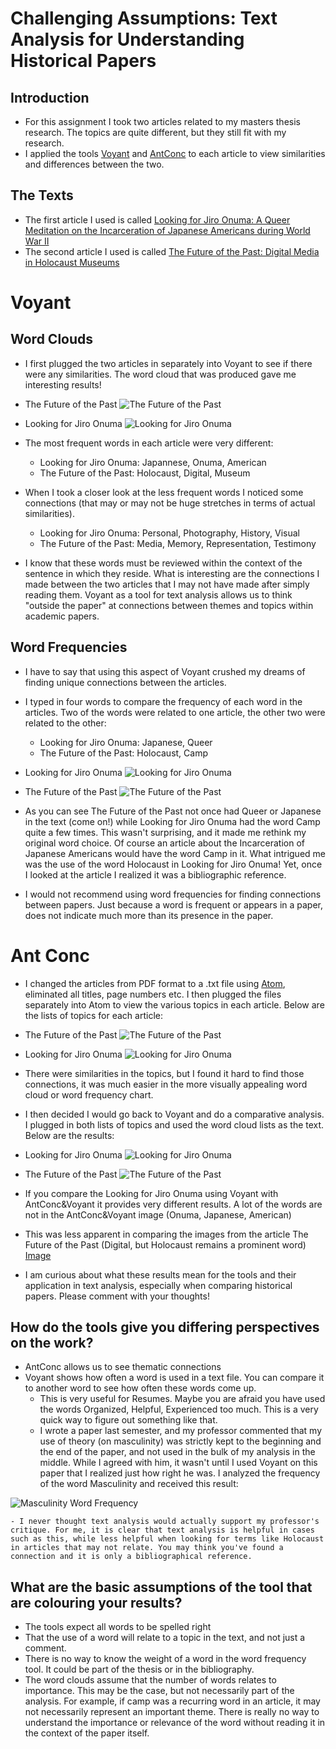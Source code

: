 # Challenging Assumptions: Text Analysis for Understanding Historical Papers 

## Introduction 
- For this assignment I took two articles related to my masters thesis research. The topics are quite different, but they still fit with my research. 
- I applied the tools [Voyant](http://voyant-tools.org/) and [AntConc](http://www.laurenceanthony.net/software.html) to each article to view similarities and differences between the two. 

## The Texts 
- The first article I used is called [Looking for Jiro Onuma: A Queer Meditation on the Incarceration of Japanese Americans during World War II](http://glq.dukejournals.org/content/20/3/241.abstract)
- The second article I used is called [The Future of the Past: Digital Media in Holocaust Museums](http://www.tandfonline.com/doi/abs/10.1080/17504902.2014.11435374)


# Voyant 

## Word Clouds
- I first plugged the two articles in separately into Voyant to see if there were any similarities. The word cloud that was produced gave me interesting results! 
- The Future of the Past
![The Future of the Past](https://cloud.githubusercontent.com/assets/14874397/12537675/b2396c48-c292-11e5-9f9f-43c1239f3b10.png) 

- Looking for Jiro Onuma 
![Looking for Jiro Onuma](https://github.com/elisebigley/text-analysis-assignment/blob/master/Looking%20for%20Onuma.png?raw=true) 
- The most frequent words in each article were very different: 
	- Looking for Jiro Onuma: Japannese, Onuma, American 
	- The Future of the Past: Holocaust, Digital, Museum 
- When I took a closer look at the less frequent words I noticed some connections (that may or may not be huge stretches in terms of actual similarities). 
	- Looking for Jiro Onuma: Personal, Photography, History, Visual
	- The Future of the Past: Media, Memory, Representation, Testimony
- I know that these words must be reviewed within the context of the sentence in which they reside. What is interesting are the connections I made between the two articles that I may not have made after simply reading them. Voyant as a tool for text analysis allows us to think "outside the paper" at connections between themes and topics within academic papers. 

## Word Frequencies 
- I have to say that using this aspect of Voyant crushed my dreams of finding unique connections between the articles. 
- I typed in four words to compare the frequency of each word in the articles. Two of the words were related to one article, the other two were related to the other: 
	- Looking for Jiro Onuma: Japanese, Queer 
	- The Future of the Past: Holocaust, Camp
- Looking for Jiro Onuma
![Looking for Jiro Onuma](https://github.com/elisebigley/text-analysis-assignment/blob/master/Onuma%20Word%20Frequency.png?raw=true)

- The Future of the Past
![The Future of the Past](https://github.com/elisebigley/text-analysis-assignment/blob/master/Digital%20Media%20Word%20Frequency.png?raw=true) 
- As you can see The Future of the Past not once had Queer or Japanese in the text (come on!) while Looking for Jiro Onuma had the word Camp quite a few times. This wasn't surprising, and it made me rethink my original word choice. Of course an article about the Incarceration of Japanese Americans would have the word Camp in it. What intrigued me was the use of the word Holocaust in Looking for Jiro Onuma! Yet, once I looked at the article I realized it was a bibliographic reference. 
- I would not recommend using word frequencies for finding connections between papers. Just because a word is frequent or appears in a paper, does not indicate much more than its presence in the paper. 

# Ant Conc
- I changed the articles from PDF format to a .txt file using [Atom](https://atom.io/), eliminated all titles, page numbers etc. I then plugged the files separately into Atom to view the various topics in each article. Below are the lists of topics for each article: 
- The Future of the Past
![The Future of the Past](https://github.com/elisebigley/text-analysis-assignment/blob/master/Digital%20Media%20and%20the%20Holocaust.png?raw=true)

- Looking for Jiro Onuma 
![Looking for Jiro Onuma](https://github.com/elisebigley/text-analysis-assignment/blob/master/Looking%20for%20Jiro%20Onuma.png?raw=true)
- There were similarities in the topics, but I found it hard to find those connections, it was much easier in the more visually appealing word cloud or word frequency chart. 
- I then decided I would go back to Voyant and do a comparative analysis. I plugged in both lists of topics and used the word cloud lists as the text. Below are the results: 
- Looking for Jiro Onuma 
![Looking for Jiro Onuma](https://github.com/elisebigley/text-analysis-assignment/blob/master/Onuma%20Topic%20Analysis.png?raw=true)

- The Future of the Past 
![The Future of the Past](https://github.com/elisebigley/text-analysis-assignment/blob/master/Dig%20Holocaust%20Topic%20Analysis.png?raw=true) 
- If you compare the Looking for Jiro Onuma using Voyant with AntConc&Voyant it provides very different results. A lot of the words are not in the AntConc&Voyant image (Onuma, Japanese, American) 
- This was less apparent in comparing the images from the article The Future of the Past (Digital, but Holocaust remains a prominent word) 
[Image](https://github.com/elisebigley/text-analysis-assignment/blob/master/Dig%20Holocaust%20Topic%20Analysis.png?raw=true)
- I am curious about what these results mean for the tools and their application in text analysis, especially when comparing historical papers. Please comment with your thoughts! 

## How do the tools give you differing perspectives on the work? 
- AntConc allows us to see thematic connections 
- Voyant shows how often a word is used in a text file. You can compare it to another word to see how often these words come up. 
	- This is very useful for Resumes. Maybe you are afraid you have used the words Organized, Helpful, Experienced too much. This is a very quick way to figure out something like that.
	- I wrote a paper last semester, and my professor commented that my use of theory (on masculinity) was strictly kept to the beginning and the end of the paper, and not used in the bulk of my analysis in the middle. While I agreed with him, it wasn't until I used Voyant on this paper that I realized just how right he was. I analyzed the frequency of the word Masculinity and received this result: 

![Masculinity Word Frequency](https://github.com/elisebigley/text-analysis-assignment/blob/master/Word%20Frequency%20Masculinity.png?raw=true)
	
	- I never thought text analysis would actually support my professor's critique. For me, it is clear that text analysis is helpful in cases such as this, while less helpful when looking for terms like Holocaust in articles that may not relate. You may think you've found a connection and it is only a bibliographical reference. 

## What are the basic assumptions of the tool that are colouring your results?
- The tools expect all words to be spelled right 
- That the use of a word will relate to a topic in the text, and not just a comment. 
- There is no way to know the weight of a word in the word frequency tool. It could be part of the thesis or in the bibliography. 
- The word clouds assume that the number of words relates to importance. This may be the case, but not necessarily part of the analysis. For example, if camp was a recurring word in an article, it may not necessarily represent an important theme. There is really no way to understand the importance or relevance of the word without reading it in the context of the paper itself. 


 
